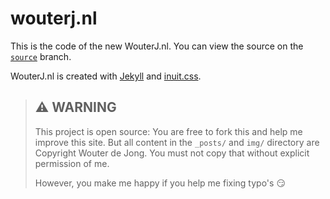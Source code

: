 # wouterj.nl

This is the code of the new WouterJ.nl. You can view the source on the
[`source`](tree/source) branch.

WouterJ.nl is created with [Jekyll](https://github.com/mojombo/jekyll) and
[inuit.css](http://inuitcss.com).

 > ## :warning: WARNING
 >
 > This project is open source: You are free to fork this and help me improve
 > this site. But all content in the `_posts/` and `img/` directory are
 > Copyright Wouter de Jong. You must not copy that without explicit
 > permission of me.
 >
 > However, you make me happy if you help me fixing typo's :smirk:
